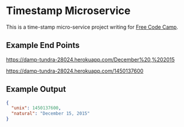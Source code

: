 # Timestamp Microservice

This is a time-stamp micro-service project writing for [Free Code Camp][1].

## Example End Points

https://damp-tundra-28024.herokuapp.com/December%20,%202015

https://damp-tundra-28024.herokuapp.com/1450137600

## Example Output

```json
{
  "unix": 1450137600,
  "natural": "December 15, 2015"
}
```

[1]: https://www.freecodecamp.com/ (Free Code Camp)
